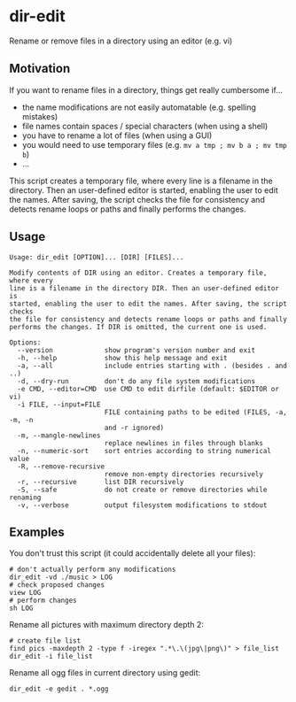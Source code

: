 # dir-edit

Rename or remove files in a directory using an editor (e.g. vi)

## Motivation

If you want to rename files in a directory, things get really cumbersome
if...

- the name modifications are not easily automatable (e.g. spelling mistakes)
- file names contain spaces / special characters (when using a shell)
- you have to rename a lot of files (when using a GUI)
- you would need to use temporary files (e.g. `mv a tmp ; mv b a ; mv tmp b`)
- ...

This script creates a temporary file, where every line is a filename in the
directory. Then an user-defined editor is started, enabling the user to
edit the names. After saving, the script checks the file for consistency
and detects rename loops or paths and finally performs the changes.


## Usage

    Usage: dir_edit [OPTION]... [DIR] [FILES]...
    
    Modify contents of DIR using an editor. Creates a temporary file, where every
    line is a filename in the directory DIR. Then an user-defined editor is
    started, enabling the user to edit the names. After saving, the script checks
    the file for consistency and detects rename loops or paths and finally
    performs the changes. If DIR is omitted, the current one is used.
    
    Options:
      --version             show program's version number and exit
      -h, --help            show this help message and exit
      -a, --all             include entries starting with . (besides . and ..)
      -d, --dry-run         don't do any file system modifications
      -e CMD, --editor=CMD  use CMD to edit dirfile (default: $EDITOR or vi)
      -i FILE, --input=FILE
                            FILE containing paths to be edited (FILES, -a, -m, -n
                            and -r ignored)
      -m, --mangle-newlines
                            replace newlines in files through blanks
      -n, --numeric-sort    sort entries according to string numerical value
      -R, --remove-recursive
                            remove non-empty directories recursively
      -r, --recursive       list DIR recursively
      -S, --safe            do not create or remove directories while renaming
      -v, --verbose         output filesystem modifications to stdout


## Examples

You don't trust this script (it could accidentally delete all your files):

    # don't actually perform any modifications
    dir_edit -vd ./music > LOG
    # check proposed changes
    view LOG
    # perform changes
    sh LOG

Rename all pictures with maximum directory depth 2:

    # create file list
    find pics -maxdepth 2 -type f -iregex ".*\.\(jpg\|png\)" > file_list
    dir_edit -i file_list

Rename all ogg files in current directory using gedit:

    dir_edit -e gedit . *.ogg
